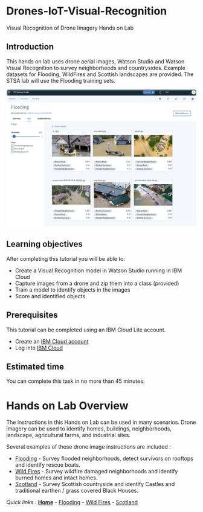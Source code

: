 # Drones-IoT-Visual-Recognition
Visual Recognition of Drone Imagery Hands on Lab

## Introduction

This hands on lab uses drone aerial images, Watson Studio and Watson Visual Recognition to survey neighborhoods and countrysides.  Example datasets for Flooding, WildFires and Scottish landscapes are provided. The STSA lab will use the Flooding training sets.

![Watson Studio screenshot](/Flooding/screenshots/WatsonStudio-VisualRecognitionModelTestResults.png)

## Learning objectives

After completing this tutorial you will be able to:

* Create a Visual Recognition model in Watson Studio running in IBM Cloud
* Capture images from a drone and zip them into a class (provided)
* Train a model to identify objects in the images
* Score and identified objects

## Prerequisites

This tutorial can be completed using an IBM Cloud Lite account.

* Create an [IBM Cloud account](https://cloud.ibm.com/registration)
* Log into [IBM Cloud](https://cloud.ibm.com/login)

## Estimated time

You can complete this task in no more than 45 minutes.

# Hands on Lab Overview

The instructions in this Hands on Lab can be used in many scenarios.  Drone imagery can be used to identify homes, buildings, neighborhoods, landscape, agricultural farms, and industrial sites.

Several examples of these drone image instructions are included :

* [Flooding](/Flooding/FLOODING.md) - Survey flooded neighborhoods, detect survivors on rooftops and identify rescue boats.
* [Wild Fires](/WildFires/WILDFIRES.md) - Survey wildfire damaged neighborhoods and identify burned homes and intact homes.
* [Scotland](/Scotland/SCOTLAND.md) - Survey Scottish countryside and identify Castles and traditional earthen / grass covered Black Houses.

*Quick links :*
[**Home**](/README.md) - [Flooding](/Flooding/FLOODING.md) - [Wild Fires](/WildFires/WILDFIRES.md) - [Scotland](/Scotland/SCOTLAND.md)
